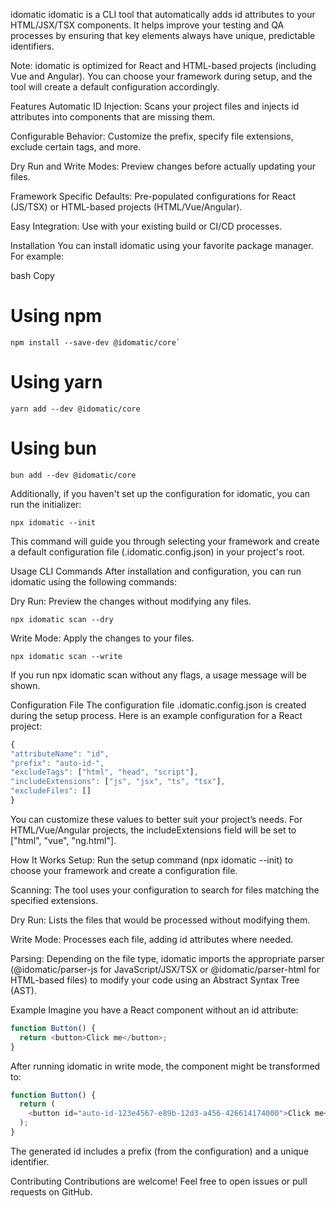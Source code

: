 idomatic
idomatic is a CLI tool that automatically adds id attributes to your HTML/JSX/TSX components. It helps improve your testing and QA processes by ensuring that key elements always have unique, predictable identifiers.

Note: idomatic is optimized for React and HTML-based projects (including Vue and Angular). You can choose your framework during setup, and the tool will create a default configuration accordingly.

Features
Automatic ID Injection: Scans your project files and injects id attributes into components that are missing them.

Configurable Behavior: Customize the prefix, specify file extensions, exclude certain tags, and more.

Dry Run and Write Modes: Preview changes before actually updating your files.

Framework Specific Defaults: Pre-populated configurations for React (JS/TSX) or HTML-based projects (HTML/Vue/Angular).

Easy Integration: Use with your existing build or CI/CD processes.

Installation
You can install idomatic using your favorite package manager. For example:

bash
Copy

# Using npm

```shell
npm install --save-dev @idomatic/core`
```

# Using yarn

```shell
yarn add --dev @idomatic/core
```

# Using bun

```shell
bun add --dev @idomatic/core
```

Additionally, if you haven't set up the configuration for idomatic, you can run the initializer:

```shell
npx idomatic --init
```

This command will guide you through selecting your framework and create a default configuration file (.idomatic.config.json) in your project's root.

Usage
CLI Commands
After installation and configuration, you can run idomatic using the following commands:

Dry Run: Preview the changes without modifying any files.

```shell
npx idomatic scan --dry
```

Write Mode: Apply the changes to your files.

```shell
npx idomatic scan --write
```

If you run npx idomatic scan without any flags, a usage message will be shown.

Configuration File
The configuration file .idomatic.config.json is created during the setup process. Here is an example configuration for a React project:

```js
{
"attributeName": "id",
"prefix": "auto-id-",
"excludeTags": ["html", "head", "script"],
"includeExtensions": ["js", "jsx", "ts", "tsx"],
"excludeFiles": []
}
```

You can customize these values to better suit your project’s needs. For HTML/Vue/Angular projects, the includeExtensions field will be set to ["html", "vue", "ng.html"].

How It Works
Setup:
Run the setup command (npx idomatic --init) to choose your framework and create a configuration file.

Scanning:
The tool uses your configuration to search for files matching the specified extensions.

Dry Run: Lists the files that would be processed without modifying them.

Write Mode: Processes each file, adding id attributes where needed.

Parsing:
Depending on the file type, idomatic imports the appropriate parser (@idomatic/parser-js for JavaScript/JSX/TSX or @idomatic/parser-html for HTML-based files) to modify your code using an Abstract Syntax Tree (AST).

Example
Imagine you have a React component without an id attribute:

```js
function Button() {
  return <button>Click me</button>;
}
```

After running idomatic in write mode, the component might be transformed to:

```js
function Button() {
  return (
    <button id="auto-id-123e4567-e89b-12d3-a456-426614174000">Click me</button>
  );
}
```

The generated id includes a prefix (from the configuration) and a unique identifier.

Contributing
Contributions are welcome! Feel free to open issues or pull requests on GitHub.

```

```

